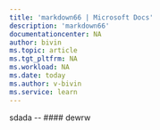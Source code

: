 ```yaml
---
title: 'markdown66 | Microsoft Docs'
description: 'markdown66'
documentationcenter: NA
author: bivin
ms.topic: article
ms.tgt_pltfrm: NA
ms.workload: NA
ms.date: today
ms.author: v-bivin
ms.service: learn
---
```


sdada -- #### dewrw
